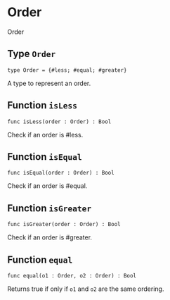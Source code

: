 # Order
Order

## Type `Order`
``` motoko no-repl
type Order = {#less; #equal; #greater}
```

A type to represent an order.

## Function `isLess`
``` motoko no-repl
func isLess(order : Order) : Bool
```

Check if an order is #less.

## Function `isEqual`
``` motoko no-repl
func isEqual(order : Order) : Bool
```

Check if an order is #equal.

## Function `isGreater`
``` motoko no-repl
func isGreater(order : Order) : Bool
```

Check if an order is #greater.

## Function `equal`
``` motoko no-repl
func equal(o1 : Order, o2 : Order) : Bool
```

Returns true if only if  `o1` and `o2` are the same ordering.
